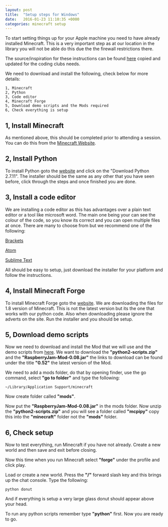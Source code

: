 ```yaml
---
layout: post
title:  "Setup steps for Windows"
date:   2016-01-23 11:10:35 +0000
categories: minecraft setup
---
```


To start setting things up for your Apple machine you need to have already installed Minecraft. This is a very important step as at our location in the library you will not be able do this due the the firewall restrictions there.

The source/inspiration for these instructions can be found [here](http://www.instructables.com/id/Python-coding-for-Minecraft/?ALLSTEPS) copied and updated for the coding clubs needs.

We need to download and install the following, check below for more details:

	1, Minecraft
	2, Python
	3, Code editor
	4, Minecraft Forge
	5, Download demo scripts and the Mods required
	6, Check everything is setup
    
    
## 1, Install Minecraft
As mentioned above, this should be completed prior to attending a session. You can do this from the [Minecraft Website](https://minecraft.net/).


## 2, Install Python
To install Python goto the [website](https://www.python.org/downloads/) and click on the "Download Python 2.7.11". The installer should be the same as any other that you have seen before, click through the steps and once finished you are done.


## 3, Install a code editor
We are installing a code editor as this has advantages over a plain text editor or a tool like microsoft word. The main one being your can see the colour of the code, so you know its correct and you can open multiple files at once. There are many to choose from but we recommend one of the following:

[Brackets](http://brackets.io/)

[Atom](https://atom.io/)

[Sublime Text](http://www.sublimetext.com/)

All should be easy to setup, just download the installer for your platform and follow the instructions.


## 4, Install Minecraft Forge
To install Minecraft Forge goto the [website](http://files.minecraftforge.net/). We are downloading the files for 1.8 version of Minecraft. This is not the latest version but its the one that works with our python code. Also when downloading please ignore the adverts on the site. Run the installer and you should be setup.


## 5, Download demo scripts
Now we need to download and install the Mod that we will use and the demo scripts from [here](https://github.com/arpruss/raspberryjammod/releases). We want to download the **"python2-scripts.zip"** and the **"RaspberryJam-Mod-0.08.jar"** the links to download can be found under the title **"0.52"** the latest version of the Mod.

We need to add a mods folder, do that by opening finder, use the go command, select **"go to folder"** and type the following:

	~/Library/Application Support/minecraft

Now create folder called **"mods"**.

Now put the **"RaspberryJam-Mod-0.08.jar"** in the mods folder. Now unzip the **"python2-scripts.zip"** and you will see a folder called **"mcpipy"** copy this into the **"minecraft"** folder not the **"mods"** folder.


## 6, Check setup
Now to test everything, run Minecraft if you have not already. Create a new world and then save and exit before closing.

Now this time when you run Minecraft select **"forge"** under the profile and click play.

Load or create a new world. Press the **"/"** forward slash key and this brings up the chat console. Type the following:

	python donut

And if everything is setup a very large glass donut should appear above your head.

To run any python scripts remember type **"python"** first. Now you are ready to go.


